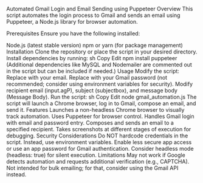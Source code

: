 Automated Gmail Login and Email Sending using Puppeteer
Overview
This script automates the login process to Gmail and sends an email using Puppeteer, a Node.js library for browser automation.

Prerequisites
Ensure you have the following installed:

Node.js (latest stable version)
npm or yarn (for package management)
Installation
Clone the repository or place the script in your desired directory.
Install dependencies by running:
sh
Copy
Edit
npm install puppeteer
(Additional dependencies like MySQL and Nodemailer are commented out in the script but can be included if needed.)
Usage
Modify the script:
Replace with your email.
Replace with your Gmail password (not recommended; consider using environment variables for security).
Modify recipient email (input.agP), subject (subjectbox), and message body (Message Body).
Run the script:
sh
Copy
Edit
node gmail_automation.js
The script will launch a Chrome browser, log in to Gmail, compose an email, and send it.
Features
Launches a non-headless Chrome browser to visually track automation.
Uses Puppeteer for browser control.
Handles Gmail login with email and password entry.
Composes and sends an email to a specified recipient.
Takes screenshots at different stages of execution for debugging.
Security Considerations
Do NOT hardcode credentials in the script. Instead, use environment variables.
Enable less secure app access or use an app password for Gmail authentication.
Consider headless mode (headless: true) for silent execution.
Limitations
May not work if Google detects automation and requests additional verification (e.g., CAPTCHA).
Not intended for bulk emailing; for that, consider using the Gmail API instead.
